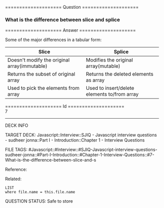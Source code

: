 ==================== Question ====================  

### What is the difference between slice and splice  

==================== Answer ====================  

Some of the major differences in a tabular form:

| Slice                                        | Splice                                       |
| -------------------------------------------- | -------------------------------------------- |
| Doesn't modify the original array(immutable) | Modifies the original array(mutable)         |
| Returns the subset of original array         | Returns the deleted elements as array        |
| Used to pick the elements from array         | Used to insert/delete elements to/from array |

==================== Id ====================  
7

---

DECK INFO

TARGET DECK: Javascript::Interview::SJIQ - Javascript interview questions - sudheer jonna::Part I - Introduction::Chapter 1 - Interview Questions

FILE TAGS: #Javascript::#Interview::#SJIQ-Javascript-interview-questions-sudheer-jonna::#Part-I-Introduction::#Chapter-1-Interview-Questions::#7-What-is-the-difference-between-slice-and-s

Reference:

Related:

```dataview
LIST
where file.name = this.file.name
```

QUESTION STATUS: Safe to store
